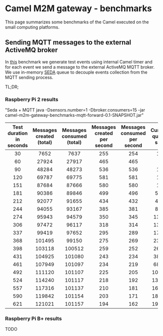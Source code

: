 # Camel M2M gateway - benchmarks

This page summarizes some benchmarks of the Camel executed on the small computing platforms.

## Sending MQTT messages to the external ActiveMQ broker

In [this](https://github.com/hekonsek/camel-m2m-gateway/tree/master/benchmarks/mqtt-forward) benchmark we generate
test events using internal Camel timer and for each event we send a message to the external ActiveMQ MQTT broker. We
use in-memory [SEDA](http://camel.apache.org/seda.html) queue to decouple events collection from the MQTT sending
process.

TL;DR;

### Raspberry Pi 2 results

"Seda + MQTT
 java -Dsensors.number=1 -Dbroker.consumers=15 -jar camel-m2m-gateway-benchmarks-mqtt-forward-0.1-SNAPSHOT.jar"

| Test duration in seconds | Messages created (total)    | Messages consumed (total)    | Messages created per second | Messages consumed per second | Current queue size | Thread count |
|:------------------------:|:---------------------------:|:----------------------------:|:---------------------------:|:----------------------------:|:------------------:|:------------:|
| 30                       | 7652                        |	7637	                    | 255	                      | 254	                         | 15	              | 49           |
| 60	                   | 27924|	27917| 	465| 	465| 	7| 	49|
| 90	| 48284	| 48273	| 536	| 536	| 11	| 49|
| 120	| 69787	| 69775	| 581	| 581	| 12	| 49|
| 151	| 87684	| 87666	| 580	| 580	| 18	| 49|
| 181	| 90386	| 89846	| 499	| 496	| 540	| 49|
| 212	| 92077	| 91655	| 434	| 432	| 422	| 49|
| 244	| 94055	| 93167	| 385	| 381	| 888	| 49|
| 274	| 95943	| 94579	| 350	| 345	| 1364	| 49|
| 306	| 97472	| 96117	| 318	| 314	| 1355	| 49|
| 337	| 99419	| 97652	| 295	| 289	| 1767	| 49|
| 368	| 101495	| 99150     | 275	| 269	| 2345	| 49|
| 398	| 103118	| 100512	| 259	| 252	| 2606	| 49|
| 431	| 104925	| 101080	| 243	| 234	| 3845	| 49|
| 461	| 107949	| 101097	| 234	| 219	| 6852	| 49|
| 492	| 111120	| 101107	| 225	| 205	| 10013	| 49|
| 524	| 114240	| 101117	| 218	| 192	| 13123	| 49|
| 557	| 117316	| 101137	| 210	| 181	| 16179	| 49|
| 590	| 119842	| 101154	| 203	| 171	| 18688	| 49|
| 621	| 121021	| 101157	| 194	| 162	| 19864	| 49|

### Raspberry Pi B+ results

TODO